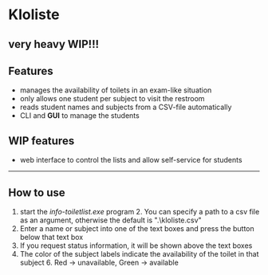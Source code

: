 # Kloliste

## very heavy WIP!!!

## Features
- manages the availability of toilets in an exam-like situation
- only allows one student per subject to visit the restroom
- reads student names and subjects from a CSV-file automatically
- CLI and __GUI__ to manage the students

## WIP features
- web interface to control the lists and allow self-service for students

***
## How to use
1. start the *info-toiletlist.exe* program
   2. You can specify a path to a csv file as an argument, otherwise the default is ".\kloliste.csv"
3. Enter a name or subject into one of the text boxes and press the button below that text box
4. If you request status information, it will be shown above the text boxes
5. The color of the subject labels indicate the availability of the toilet in that subject
   6. Red -> unavailable, Green -> available
